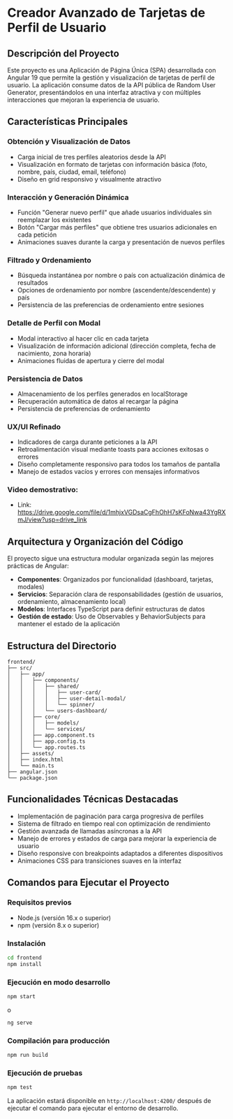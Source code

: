 # Creador Avanzado de Tarjetas de Perfil de Usuario

## Descripción del Proyecto

Este proyecto es una Aplicación de Página Única (SPA) desarrollada con Angular 19 que permite la gestión y visualización de tarjetas de perfil de usuario. La aplicación consume datos de la API pública de Random User Generator, presentándolos en una interfaz atractiva y con múltiples interacciones que mejoran la experiencia de usuario.

## Características Principales

### Obtención y Visualización de Datos
- Carga inicial de tres perfiles aleatorios desde la API
- Visualización en formato de tarjetas con información básica (foto, nombre, país, ciudad, email, teléfono)
- Diseño en grid responsivo y visualmente atractivo

### Interacción y Generación Dinámica
- Función "Generar nuevo perfil" que añade usuarios individuales sin reemplazar los existentes
- Botón "Cargar más perfiles" que obtiene tres usuarios adicionales en cada petición
- Animaciones suaves durante la carga y presentación de nuevos perfiles

### Filtrado y Ordenamiento
- Búsqueda instantánea por nombre o país con actualización dinámica de resultados
- Opciones de ordenamiento por nombre (ascendente/descendente) y país
- Persistencia de las preferencias de ordenamiento entre sesiones

### Detalle de Perfil con Modal
- Modal interactivo al hacer clic en cada tarjeta
- Visualización de información adicional (dirección completa, fecha de nacimiento, zona horaria)
- Animaciones fluidas de apertura y cierre del modal

### Persistencia de Datos
- Almacenamiento de los perfiles generados en localStorage
- Recuperación automática de datos al recargar la página
- Persistencia de preferencias de ordenamiento

### UX/UI Refinado
- Indicadores de carga durante peticiones a la API
- Retroalimentación visual mediante toasts para acciones exitosas o errores
- Diseño completamente responsivo para todos los tamaños de pantalla
- Manejo de estados vacíos y errores con mensajes informativos

### Video demostrativo: 
- Link: https://drive.google.com/file/d/1mhjxVGDsaCgFhOhH7sKFoNwa43YgRXmJ/view?usp=drive_link

## Arquitectura y Organización del Código

El proyecto sigue una estructura modular organizada según las mejores prácticas de Angular:

- **Componentes**: Organizados por funcionalidad (dashboard, tarjetas, modales)
- **Servicios**: Separación clara de responsabilidades (gestión de usuarios, ordenamiento, almacenamiento local)
- **Modelos**: Interfaces TypeScript para definir estructuras de datos
- **Gestión de estado**: Uso de Observables y BehaviorSubjects para mantener el estado de la aplicación

## Estructura del Directorio

```
frontend/
├── src/
│   ├── app/
│   │   ├── components/
│   │   │   ├── shared/
│   │   │   │   ├── user-card/
│   │   │   │   ├── user-detail-modal/
│   │   │   │   └── spinner/
│   │   │   └── users-dashboard/
│   │   ├── core/
│   │   │   ├── models/
│   │   │   └── services/
│   │   ├── app.component.ts
│   │   ├── app.config.ts
│   │   └── app.routes.ts
│   ├── assets/
│   ├── index.html
│   └── main.ts
├── angular.json
└── package.json
```

## Funcionalidades Técnicas Destacadas

- Implementación de paginación para carga progresiva de perfiles
- Sistema de filtrado en tiempo real con optimización de rendimiento
- Gestión avanzada de llamadas asíncronas a la API
- Manejo de errores y estados de carga para mejorar la experiencia de usuario
- Diseño responsive con breakpoints adaptados a diferentes dispositivos
- Animaciones CSS para transiciones suaves en la interfaz

## Comandos para Ejecutar el Proyecto

### Requisitos previos
- Node.js (versión 16.x o superior)
- npm (versión 8.x o superior)

### Instalación
```bash
cd frontend
npm install
```

### Ejecución en modo desarrollo
```bash
npm start
```
o
```bash
ng serve
```

### Compilación para producción
```bash
npm run build
```

### Ejecución de pruebas
```bash
npm test
```

La aplicación estará disponible en `http://localhost:4200/` después de ejecutar el comando para ejecutar el entorno de desarrollo.
